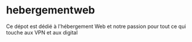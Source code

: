 # hebergementweb
Ce dépot est dédié à l'hébergement Web et notre passion pour tout ce qui touche aux VPN et aux digital
